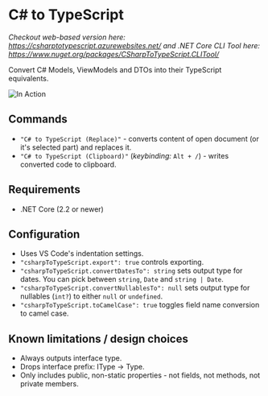 # C# to TypeScript

*Checkout web-based version here: https://csharptotypescript.azurewebsites.net/ and .NET Core CLI Tool here: https://www.nuget.org/packages/CSharpToTypeScript.CLITool/*

Convert C# Models, ViewModels and DTOs into their TypeScript equivalents.

![In Action](https://raw.githubusercontent.com/AdrianWilczynski/CSharpToTypeScript/master/src/CSharpToTypeScript.VSCodeExtension/img/inAction.gif)

## Commands

- `"C# to TypeScript (Replace)"` - converts content of open document (or it's selected part) and replaces it.
- `"C# to TypeScript (Clipboard)"` (*keybinding:* `Alt + /`) - writes converted code to clipboard.

## Requirements

- .NET Core (2.2 or newer)

## Configuration

- Uses VS Code's indentation settings.
- `"csharpToTypeScript.export": true` controls exporting.
- `"csharpToTypeScript.convertDatesTo": string` sets output type for dates. You can pick between `string`, `Date` and `string | Date`.
- `"csharpToTypeScript.convertNullablesTo": null` sets output type for nullables (`int?`) to either `null` or `undefined`.
- `"csharpToTypeScript.toCamelCase": true` toggles field name conversion to camel case.

## Known limitations / design choices

- Always outputs interface type.
- Drops interface prefix: IType -> Type.
- Only includes public, non-static properties - not fields, not methods, not private members.